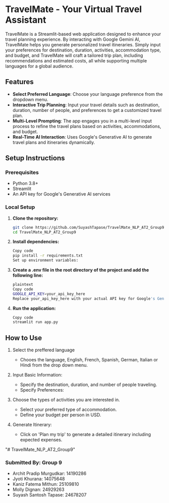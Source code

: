 # TravelMate - Your Virtual Travel Assistant

TravelMate is a Streamlit-based web application designed to enhance your travel planning experience. By interacting with Google Gemini AI, TravelMate helps you generate personalized travel itineraries. Simply input your preferences for destination, duration, activities, accommodation type, and budget, and TravelMate will craft a tailored trip plan, including recommendations and estimated costs, all while supporting multiple languages for a global audience.

## Features
- **Select Preferred Language**: Choose your language preference from the dropdown menu. 
- **Interactive Trip Planning**: Input your travel details such as destination, duration, number of people, and preferences to get a customized travel plan.
- **Multi-Level Prompting**: The app engages you in a multi-level input process to refine the travel plans based on activities, accommodations, and budget.
- **Real-Time AI Interaction**: Uses Google's Generative AI to generate travel plans and itineraries dynamically.

## Setup Instructions

### Prerequisites
- Python 3.8+
- Streamlit
- An API key for Google's Generative AI services

### Local Setup

1. **Clone the repository:**
   ```bash
   git clone https://github.com/SuyashTapase/TravelMate_NLP_AT2_Group9.git
   cd TravelMate_NLP_AT2_Group9
   
2. **Install dependencies:**
   ```bash
   Copy code
   pip install -r requirements.txt
   Set up environment variables:

3. **Create a .env file in the root directory of the project and add the following line:**
   ```bash
   plaintext
   Copy code
   GOOGLE_API_KEY=your_api_key_here
   Replace your_api_key_here with your actual API key for Google's Generative AI.

4. **Run the application:**
   ```bash
   Copy code
   streamlit run app.py

## How to Use

1. Select the preffered language 
   - Chooes the language, English, French, Spanish, German, Italian or Hindi from the drop down menu. 

2. Input Basic Information:
   - Specify the destination, duration, and number of people traveling.
   - Specify Preferences:

3. Choose the types of activities you are interested in.
   - Select your preferred type of accommodation.
   - Define your budget per person in USD.
  
4. Generate Itinerary:
   - Click on 'Plan my trip' to generate a detailed itinerary including expected expenses.

"# TravelMate_NLP_AT2_Group9" 


### Submitted By: Group 9 

- Archit Pradip Murgudkar: 14190286
- Jyoti Khurana: 14075648
- Kaniz Fatema Mithun: 25109810
- Molly Dignan: 24929263
- Suyash Santosh Tapase: 24678207